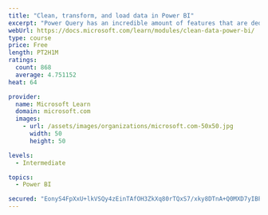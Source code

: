 ```yaml
---
title: "Clean, transform, and load data in Power BI"
excerpt: "Power Query has an incredible amount of features that are dedicated to helping you clean and prepare your data for analysis. You will learn how to simplify a complicated model, change data types, rename objects, and pivot data. You will also learn how to profile columns so that you know which columns have the valuable data that you’re seeking for deeper analytics."
webUrl: https://docs.microsoft.com/learn/modules/clean-data-power-bi/
type: course
price: Free
length: PT2H1M
ratings:
  count: 868
  average: 4.751152
heat: 64

provider:
  name: Microsoft Learn
  domain: microsoft.com
  images:
    - url: /assets/images/organizations/microsoft.com-50x50.jpg
      width: 50
      height: 50

levels:
  - Intermediate

topics:
  - Power BI

secured: "EonyS4FpXxU+lkVSQy4zEinTAfOH3ZkXq80rTQxS7/xky8DTnA+Q0MXD7yIBPgbexZa831kp6mWV8ZCsRtiJztXH9L2h0ViSW7CGQaORAtqD7j2AwO3AS+S3J/Xd5rkHra2JBJBpkJFeZUPZWaeSQU8qCZBOTX8gecNfVYCvS0WApIsRhmNZwTMaxyRQgmuhXONNLHOVqq4ruYjJdtVjNlnLUN0zzYjHybTG7y/CDwimR9TcxEqe5PbXGiY8M4UYFiNt4olAhojqVv8W7QMqX3L+dqZ7SVTLid1FjXXarJT8FuLO0nEMMs0vPyCWyJBcuM5wJqmMJoerhuEN9TGb/ve60uxXyqulkcg6L3gWT2D1N9mySzYTLQg2Z4pMStuqOfCpqZCDHDekg6rJ00ru++H332Hxk8rEMEMeQYU487I=;OPZwkd/1z2LYfGyaAm8lvw=="
---
```


